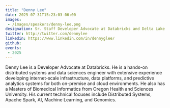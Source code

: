 ```yaml
---
title: "Denny Lee"
date: 2025-07-31T15:23:03-06:00
images: 
 - /images/speakers/denny-lee.png
designation: Sr. Staff Developer Advocate at Databricks and Delta Lake Maintainer
twitter: http://twitter.com/dennylee
linkedin: https://www.linkedin.com/in/dennyglee/
github: 
events:
 - 2025
---
```


Denny Lee is a Developer Advocate at Databricks. He is a hands-on distributed systems and data sciences engineer with extensive experience developing internet-scale infrastructure, data platforms, and predictive analytics systems for both on-premise and cloud environments. He also has a Masters of Biomedical Informatics from Oregon Health and Sciences University. His current technical focuses include Distributed Systems, Apache Spark, AI, Machine Learning, and Genomics.